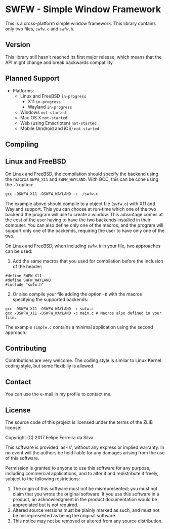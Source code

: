 # SWFW - Simple Window Framework

This is a cross-platform simple window framework. This library contains only two files, `swfw.c` and `swfw.h`.

## Version

This library still hasn't reached its first major release, which means that the API might change and break backwards compatility.

## Planned Support

- Platforms:
  - Linux and FreeBSD `in-progress`
    - X11 `in-progress`
    - Wayland `in-progress`
  - Windows `not-started`
  - Mac OS X `not-started`
  - Web (using Emscripten) `not-started`
  - Mobile (Android and iOS) `not-started`

## Compiling

## Linux and FreeBSD

On Linux and FreeBSD, the compilation should specify the backend using the macros `SWFW_X11` and `SWFW_WAYLAND`. With GCC, this can be cone using the `-D` option:

```Makefile
gcc -DSWFW_X11 -DSWFW_WAYLAND -c ./swfw.c
```

The example above should compile to a object file (`swfw.o`) with X11 and Wayland support. This you can choose at run-time which one of the two backend the program will use to create a window. This advantage comes at the cost of the user having to have the two backends installed in their computer. You can also define only one of the macros, and the program will support only one of the backends, requiring the user to have only one of the two.

On Linux and FreeBSD, when including `swfw.h` in your file, two approaches can be used:

1. Add the same macros that you used for compilation before the inclusion of the header:

```
#define SWFW_X11
#define SWFW_WAYLAND
#include "swfw.h"
```

2. Or also compile your file adding the option `-D` with the macros specifying the supported backends:

```
gcc -DSWFW_X11 -DSWFW_WAYLAND -c swfw.c
gcc -DSWFW_X11 -DSWFW_WAYLAND -c main.c # Macros also defined in your file.
```

The example `simple.c` contains a minimal application using the second approach.

## Contributing

Contributions are very welcome. The coding style is similar to Linux Kernel coding style, but some flexibiliy is allowed.

## Contact

You can use the e-mail in my profile to contact me.

## License

The source code of this project is licensed under the terms of the ZLIB license:

Copyright (C) 2017 Felipe Ferreira da Silva

This software is provided 'as-is', without any express or implied warranty. In
no event will the authors be held liable for any damages arising from the use of
this software.

Permission is granted to anyone to use this software for any purpose, including
commercial applications, and to alter it and redistribute it freely, subject to
the following restrictions:

  1. The origin of this software must not be misrepresented; you must not claim
     that you wrote the original software. If you use this software in a
     product, an acknowledgment in the product documentation would be
     appreciated but is not required.
  2. Altered source versions must be plainly marked as such, and must not be
     misrepresented as being the original software.
  3. This notice may not be removed or altered from any source distribution.
